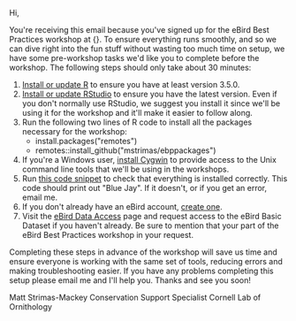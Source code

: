 Hi,
 
You're receiving this email because you've signed up for the eBird Best Practices workshop at {}. To ensure everything runs smoothly, and so we can dive right into the fun stuff without wasting too much time on setup, we have some pre-workshop tasks we'd like you to complete before the workshop. The following steps should only take about 30 minutes:
 
1. [Install or update R](https://cloud.r-project.org/) to ensure you have at least version 3.5.0.
2. [Install or update RStudio](https://www.rstudio.com/products/rstudio/download/#download) to ensure you have the latest version. Even if you don't normally use RStudio, we suggest you install it since we'll be using it for the workshop and it'll make it easier to follow along.
3. Run the following two lines of R code to install all the packages necessary for the workshop:
    - install.packages("remotes")
    - remotes::install_github("mstrimas/ebppackages")
4. If you're a Windows user, [install Cygwin](https://www.cygwin.com/install.html) to provide access to the Unix command line tools that we'll be using in the workshops.
5. Run [this code snippet](https://gist.github.com/mstrimas/d61bfc616082894b3f4ca62a6a8bba15) to check that everything is installed correctly. This code should print out "Blue Jay". If it doesn't, or if you get an error, email me.
6. If you don't already have an eBird account, [create one](https://secure.birds.cornell.edu/cassso/account/create).
7. Visit the [eBird Data Access](https://ebird.org/data/download) page and request access to the eBird Basic Dataset if you haven't already. Be sure to mention that your part of the eBird Best Practices workshop in your request.
 
Completing these steps in advance of the workshop will save us time and ensure everyone is working with the same set of tools, reducing errors and making troubleshooting easier. If you have any problems completing this setup please email me and I'll help you. Thanks and see you soon!
 
Matt Strimas-Mackey
Conservation Support Specialist
Cornell Lab of Ornithology